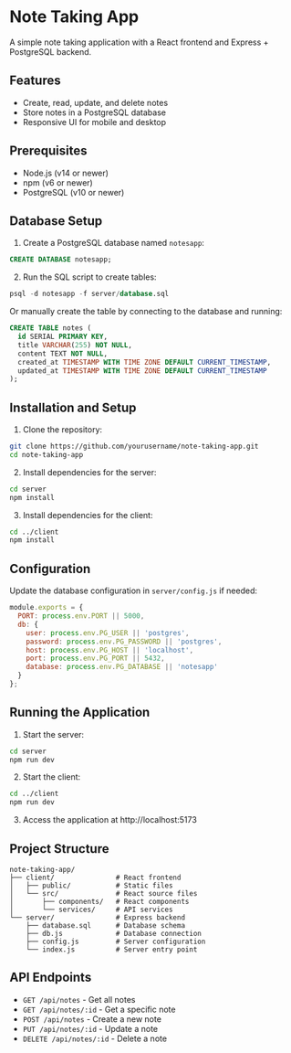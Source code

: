# Note Taking App

A simple note taking application with a React frontend and Express + PostgreSQL backend.

## Features

- Create, read, update, and delete notes
- Store notes in a PostgreSQL database
- Responsive UI for mobile and desktop

## Prerequisites

- Node.js (v14 or newer)
- npm (v6 or newer)
- PostgreSQL (v10 or newer)

## Database Setup

1. Create a PostgreSQL database named `notesapp`:

```sql
CREATE DATABASE notesapp;
```

2. Run the SQL script to create tables:

```sql
psql -d notesapp -f server/database.sql
```

Or manually create the table by connecting to the database and running:

```sql
CREATE TABLE notes (
  id SERIAL PRIMARY KEY,
  title VARCHAR(255) NOT NULL,
  content TEXT NOT NULL,
  created_at TIMESTAMP WITH TIME ZONE DEFAULT CURRENT_TIMESTAMP,
  updated_at TIMESTAMP WITH TIME ZONE DEFAULT CURRENT_TIMESTAMP
);
```

## Installation and Setup

1. Clone the repository:

```bash
git clone https://github.com/yourusername/note-taking-app.git
cd note-taking-app
```

2. Install dependencies for the server:

```bash
cd server
npm install
```

3. Install dependencies for the client:

```bash
cd ../client
npm install
```

## Configuration

Update the database configuration in `server/config.js` if needed:

```javascript
module.exports = {
  PORT: process.env.PORT || 5000,
  db: {
    user: process.env.PG_USER || 'postgres',
    password: process.env.PG_PASSWORD || 'postgres',
    host: process.env.PG_HOST || 'localhost',
    port: process.env.PG_PORT || 5432,
    database: process.env.PG_DATABASE || 'notesapp'
  }
};
```

## Running the Application

1. Start the server:

```bash
cd server
npm run dev
```

2. Start the client:

```bash
cd ../client
npm run dev
```

3. Access the application at http://localhost:5173

## Project Structure

```
note-taking-app/
├── client/               # React frontend
│   ├── public/           # Static files
│   └── src/              # React source files
│       ├── components/   # React components
│       └── services/     # API services
└── server/               # Express backend
    ├── database.sql      # Database schema
    ├── db.js             # Database connection
    ├── config.js         # Server configuration
    └── index.js          # Server entry point
```

## API Endpoints

- `GET /api/notes` - Get all notes
- `GET /api/notes/:id` - Get a specific note
- `POST /api/notes` - Create a new note
- `PUT /api/notes/:id` - Update a note
- `DELETE /api/notes/:id` - Delete a note 